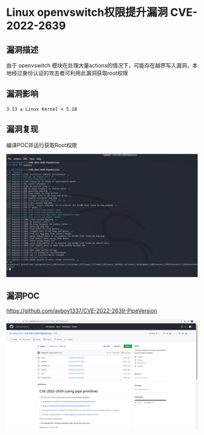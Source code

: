 # 

# Linux openvswitch权限提升漏洞 CVE-2022-2639

## 漏洞描述

由于 openvswitch 模块在处理大量actions的情况下，可能存在越界写入漏洞，本地经过身份认证的攻击者可利用此漏洞获取root权限

## 漏洞影响

```
3.13 ≤ Linux Kernel < 5.18
```

## 漏洞复现

编译POC并运行获取Root权限

![1](./images/202209131039922.png)

## 漏洞POC

https://github.com/avboy1337/CVE-2022-2639-PipeVersion

![image-20220913103910738](./images/202209131039877.png)
